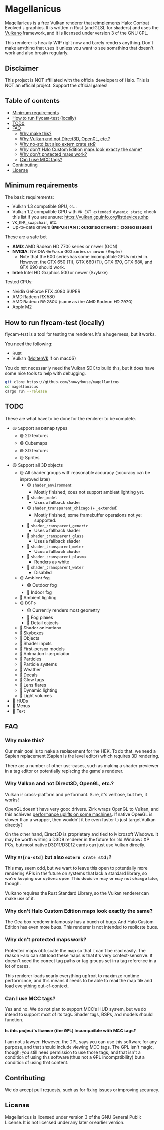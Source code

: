 # Magellanicus

Magellanicus is a free Vulkan renderer that reimplements Halo: Combat Evolved's
graphics. It is written in Rust (and GLSL for shaders) and uses the [Vulkano]
framework, and it is licensed under version 3 of the GNU GPL.

[Vulkano]: https://github.com/vulkano-rs/vulkano

This renderer is heavily WIP right now and barely renders anything. Don't make
anything that uses it unless you want to see something that doesn't work and
also breaks regularly.

## Disclaimer

This project is NOT affiliated with the official developers of Halo. This is NOT
an official project. Support the official games!

## Table of contents

* [Minimum requirements]
* [How to run flycam-test (locally)]
* [TODO]
* [FAQ]
  * [Why make this?]
  * [Why Vulkan and not Direct3D, OpenGL, etc.?]
  * [Why no-std but also extern crate std?]
  * [Why don't Halo Custom Edition maps look exactly the same?]
  * [Why don't protected maps work?]
  * [Can I use MCC tags?]
* [Contributing]
* [License]

[Minimum requirements]: #minimum-requirements
[How to run flycam-test (locally)]: #how-to-run-flycam-test-locally
[FAQ]: #faq
[TODO]: #todo
[Why make this?]: #why-make-this
[Why Vulkan and not Direct3D, OpenGL, etc.?]: #why-vulkan-and-not-direct3d-opengl-etc
[Why no-std but also extern crate std?]: #why-no-std-but-also-extern-crate-std
[Why don't Halo Custom Edition maps look exactly the same?]: #why-dont-halo-custom-edition-maps-look-exactly-the-same
[Why don't protected maps work?]: #why-dont-protected-maps-work
[Can I use MCC tags?]: #can-i-use-mcc-tags
[Contributing]: #contributing
[License]: #license

## Minimum requirements

The basic requirements:
* Vulkan 1.3 compatible GPU, or...
* Vulkan 1.2 compatible GPU with `VK_EXT_extended_dynamic_state`; check this
  list if you are unsure: https://vulkan.gpuinfo.org/listdevices.php
* `VK_KHR_swapchain`, etc.
* Up-to-date drivers **(IMPORTANT: outdated drivers = closed issues!)**

These are a safe bet:
* **AMD:** AMD Radeon HD 7700 series or newer (GCN)
* **NVIDIA:** NVIDIA GeForce 600 series or newer (Kepler)
  * Note that the 600 series has some incompatible GPUs mixed in. However, the
    GTX 650 (Ti), GTX 660 (Ti), GTX 670, GTX 680, and GTX 690 should work.
* **Intel:** Intel HD Graphics 500 or newer (Skylake)

Tested GPUs:
* Nvidia GeForce RTX 4080 SUPER
* AMD Radeon RX 580
* AMD Radeon R9 280X (same as the AMD Radeon HD 7970)
* Apple M2

## How to run flycam-test (locally)

flycam-test is a tool for testing the renderer. It's a huge mess, but it works.

You need the following:
* Rust
* Vulkan ([MoltenVK] if on macOS)

[MoltenVK]: https://github.com/KhronosGroup/MoltenVK

You do not necessarily need the Vulkan SDK to build this, but it does have some
nice tools to help with debugging.

```bash
git clone https://github.com/SnowyMouse/magellanicus
cd magellanicus
cargo run --release
```

## TODO

These are what have to be done for the renderer to be complete.

* 🟡 Support all bitmap types
  * 🟢 2D textures
  * 🟢 Cubemaps
  * 🟢 3D textures
  * 🟡 Sprites
* 🟡 Support all 3D objects
  * 🟡 All shader groups with reasonable accuracy (accuracy can be improved later)
    * 🟡 `shader_environment`
      * Mostly finished; does not support ambient lighting yet.
    * 🔴 `shader_model`
      * Uses a fallback shader
    * 🟡 `shader_transparent_chicago` (+ `_extended`)
      * Mostly finished; some framebuffer operations not yet supported.
    * 🔴 `shader_transparent_generic`
      * Uses a fallback shader
    * 🔴 `shader_transparent_glass`
      * Uses a fallback shader
    * 🔴 `shader_transparent_meter`
      * Uses a fallback shader
    * 🔴 `shader_transparent_plasma`
      * Renders as white
    * 🔴 `shader_transparent_water`
      * Disabled
  * 🟡 Ambient fog
    * 🟢 Outdoor fog
    * 🔴 Indoor fog
  * 🔴 Ambient lighting
  * 🟡 BSPs
    * 🟡 Currently renders most geometry
    * 🔴 Fog planes
    * 🔴 Detail objects
  * 🔴 Shader animations
  * 🔴 Skyboxes
  * 🔴 Objects
  * 🔴 Shader inputs
  * 🔴 First-person models
  * 🔴 Animation interpolation
  * 🔴 Particles
  * 🔴 Particle systems
  * 🔴 Weather
  * 🔴 Decals
  * 🔴 Glow tags
  * 🔴 Lens flares
  * 🔴 Dynamic lighting
  * 🔴 Light volumes
* 🔴 HUDs
* 🔴 Menus
* 🔴 Text

## FAQ

### Why make this?

Our main goal is to make a replacement for the HEK. To do that, we need a Sapien
replacement (Sapien is the level editor) which requires 3D rendering.

There are a number of other use-cases, such as making a shader previewer in a
tag editor or potentially replacing the game's renderer.

### Why Vulkan and not Direct3D, OpenGL, etc.?

Vulkan is cross-platform and performant. Sure, it's verbose, but hey, it works!

OpenGL doesn't have very good drivers. Zink wraps OpenGL to Vulkan, and this
achieves [performance uplifts on some machines]. If native OpenGL is slower than
a wrapper, then wouldn't it be even faster to just target Vulkan directly?

[performance uplifts on some machines]: https://www.phoronix.com/news/Zink-2022-Refactor-Faster

On the other hand, Direct3D is proprietary and tied to Microsoft Windows. It may
be worth writing a D3D9 renderer in the future for old Windows XP PCs, but most
native D3D11/D3D12 cards can just use Vulkan directly.

### Why `#![no-std]` but also `extern crate std;`?

This may seem odd, but we want to leave this open to potentially more rendering
APIs in the future on systems that lack a standard library, so we're keeping our
options open. This decision may or may not change later, though.

Vulkano requires the Rust Standard Library, so the Vulkan renderer can make use
of it.

### Why don't Halo Custom Edition maps look exactly the same?

The Gearbox renderer infamously has a bunch of bugs. And Halo Custom Edition has
even more bugs. This renderer is not intended to replicate bugs.

### Why don't protected maps work?

Protected maps obfuscate the map so that it can't be read easily. The reason
Halo can still load these maps is that it's very context-sensitive. It doesn't
need the correct tag paths or tag groups set in a tag reference in a lot of
cases.

This renderer loads nearly everything upfront to maximize runtime performance,
and this means it needs to be able to read the map file and load everything
out-of-context.

### Can I use MCC tags?

Yes and no. We do not plan to support MCC's HUD system, but we do intend to
support most of its tags. Shader tags, BSPs, and models should function.

#### Is this project's license (the GPL) incompatible with MCC tags?

I am not a lawyer. However, the GPL says you can use this software for any
purpose, and that should include viewing MCC tags. The GPL isn't magic, though;
you still need permission to use those tags, and that isn't a condition of using
this software (thus not a GPL incompatibility) but a condition of using that
content.

## Contributing

We do accept pull requests, such as for fixing issues or improving accuracy.

## License

Magellanicus is licensed under version 3 of the GNU General Public License. It
is not licensed under any later or earlier version.
